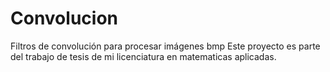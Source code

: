 # Convolucion
Filtros de convolución para procesar imágenes bmp
Este proyecto es parte del trabajo de tesis de mi licenciatura en matematicas aplicadas.
